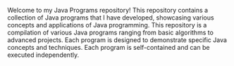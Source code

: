 Welcome to my Java Programs repository! This repository contains a collection of Java programs that I have developed, showcasing various concepts and applications of Java programming. This repository is a compilation of various Java programs ranging from basic algorithms to advanced projects. Each program is designed to demonstrate specific Java concepts and techniques. Each program is self-contained and can be executed independently.
